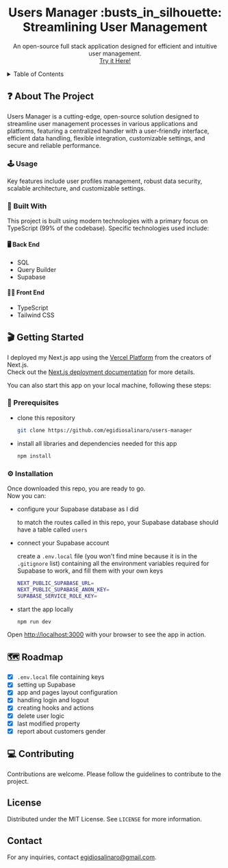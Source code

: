 <a name="readme-top"></a>

<h1 align="center">Users Manager :busts_in_silhouette: Streamlining User Management</h1>

<p align="center">
An open-source full stack application designed for efficient and intuitive user management. <br> <a href="https://users-manager-one.vercel.app/">Try it Here!</a>
</p>

<!-- TABLE OF CONTENTS -->

<details>
  <summary>Table of Contents</summary>
  <ol>
    <li>
      <a href="#question-about-the-project">About The Project</a>
      <ul>
        <li><a href="#joystick-usage">Usage</a></li>
        <li>
          <a href="#bricks-built-with">Built With</a>
          <ul>
          <li><a href="#-back-end">Back End</a></li>
          <li><a href="#-front-end">Front End</a></li>
          </ul>
        </li>
      </ul>
    </li>
    <li>
      <a href="#clapper-getting-started">Getting Started</a>
      <ul>
        <li><a href="#pencil-prerequisites">Prerequisites</a></li>
        <li><a href="#gear-installation">Installation</a></li>
      </ul>
    </li>
    <li><a href="#world_map-roadmap">Roadmap</a></li>
    <li><a href="#computer-contributing">Contributing</a></li>
    <li><a href="#license">License</a></li>
    <li><a href="#contact">Contact</a></li>
  </ol>
</details>

<!-- ABOUT THE PROJECT -->

## :question: About The Project

Users Manager is a cutting-edge, open-source solution designed to streamline user management processes in various applications and platforms, featuring a centralized handler with a user-friendly interface, efficient data handling, flexible integration, customizable settings, and secure and reliable performance.

### :joystick: Usage

Key features include user profiles management, robust data security, scalable architecture, and customizable settings.

### :bricks: Built With

This project is built using modern technologies with a primary focus on TypeScript (99% of the codebase). Specific technologies used include:

#### 🖥 Back End
- SQL
- Query Builder
- Supabase

#### 👩‍💻 Front End
- TypeScript
- Tailwind CSS

## :clapper: Getting Started

I deployed my Next.js app using the [Vercel Platform](https://vercel.com/new?utm_medium=default-template&filter=next.js&utm_source=create-next-app&utm_campaign=create-next-app-readme) from the creators of Next.js. <br>
Check out the [Next.js deployment documentation](https://nextjs.org/docs/deployment) for more details.

You can also start this app on your local machine, following these steps:

### :pencil: Prerequisites

- clone this repository

  ```sh
  git clone https://github.com/egidiosalinaro/users-manager
  ```

- install all libraries and dependencies needed for this app

  ```sh
  npm install
  ```
### :gear: Installation

Once downloaded this repo, you are ready to go. <br> Now you can:

- configure your Supabase database as I did

  to match the routes called in this repo, your Supabase database should have a table called `users`

- connect your Supabase account

  create a `.env.local` file (you won't find mine because it is in the `.gitignore` list) containing all the environment variables required for Supabase to work, and fill them with your own keys

  ```sh
  NEXT_PUBLIC_SUPABASE_URL=
  NEXT_PUBLIC_SUPABASE_ANON_KEY=
  SUPABASE_SERVICE_ROLE_KEY=
  ```

- start the app locally

  ```sh
  npm run dev
  ```

Open [http://localhost:3000](http://localhost:3000) with your browser to see the app in action.

## :world_map: Roadmap

- [x] `.env.local` file containing keys
- [x] setting up Supabase
- [x] app and pages layout configuration
- [x] handling login and logout
- [x] creating hooks and actions
- [x] delete user logic
- [x] last modified property
- [x] report about customers gender

## :computer: Contributing

Contributions are welcome. Please follow the guidelines to contribute to the project.

## License

Distributed under the MIT License. See `LICENSE` for more information.

## Contact

For any inquiries, contact egidiosalinaro@gmail.com.
